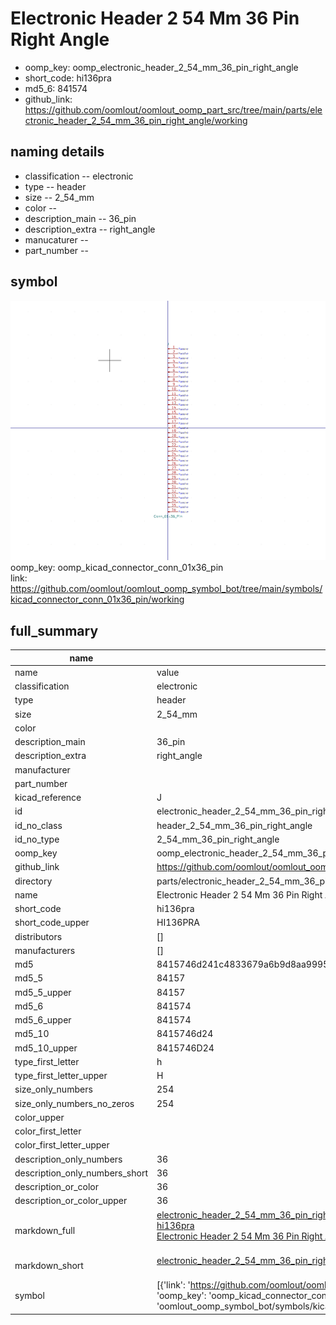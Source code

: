 # Electronic Header 2 54 Mm 36 Pin Right Angle

  
* oomp_key: oomp_electronic_header_2_54_mm_36_pin_right_angle 
* short_code: hi136pra
* md5_6: 841574  
* github_link: https://github.com/oomlout/oomlout_oomp_part_src/tree/main/parts/electronic_header_2_54_mm_36_pin_right_angle/working  
## naming details
* classification -- electronic
* type -- header
* size -- 2_54_mm
* color -- 
* description_main -- 36_pin
* description_extra -- right_angle
* manucaturer -- 
* part_number -- 



## symbol

![](symbol/0/working/working_600.png)  
oomp_key: oomp_kicad_connector_conn_01x36_pin  
link: https://github.com/oomlout/oomlout_oomp_symbol_bot/tree/main/symbols/kicad_connector_conn_01x36_pin/working  


## full_summary
| name | value | 
| --- | --- | 
| name | value | 
| classification | electronic | 
| type | header | 
| size | 2_54_mm | 
| color |  | 
| description_main | 36_pin | 
| description_extra | right_angle | 
| manufacturer |  | 
| part_number |  | 
| kicad_reference | J | 
| id | electronic_header_2_54_mm_36_pin_right_angle | 
| id_no_class | header_2_54_mm_36_pin_right_angle | 
| id_no_type | 2_54_mm_36_pin_right_angle | 
| oomp_key | oomp_electronic_header_2_54_mm_36_pin_right_angle | 
| github_link | https://github.com/oomlout/oomlout_oomp_part_src/tree/main/parts/electronic_header_2_54_mm_36_pin_right_angle/working | 
| directory | parts/electronic_header_2_54_mm_36_pin_right_angle | 
| name | Electronic Header 2 54 Mm 36 Pin Right Angle | 
| short_code | hi136pra | 
| short_code_upper | HI136PRA | 
| distributors | [] | 
| manufacturers | [] | 
| md5 | 8415746d241c4833679a6b9d8aa99958 | 
| md5_5 | 84157 | 
| md5_5_upper | 84157 | 
| md5_6 | 841574 | 
| md5_6_upper | 841574 | 
| md5_10 | 8415746d24 | 
| md5_10_upper | 8415746D24 | 
| type_first_letter | h | 
| type_first_letter_upper | H | 
| size_only_numbers | 254 | 
| size_only_numbers_no_zeros | 254 | 
| color_upper |  | 
| color_first_letter |  | 
| color_first_letter_upper |  | 
| description_only_numbers | 36 | 
| description_only_numbers_short | 36 | 
| description_or_color | 36 | 
| description_or_color_upper | 36 | 
| markdown_full | [electronic_header_2_54_mm_36_pin_right_angle](https://github.com/oomlout/oomlout_oomp_part_src/tree/main/parts/electronic_header_2_54_mm_36_pin_right_angle/working)<br>[hi136pra](https://github.com/oomlout/oomlout_oomp_part_src/tree/main/parts/electronic_header_2_54_mm_36_pin_right_angle/working)<br>[Electronic Header 2 54 Mm 36 Pin Right Angle](https://github.com/oomlout/oomlout_oomp_part_src/tree/main/parts/electronic_header_2_54_mm_36_pin_right_angle/working)<br><br> | 
| markdown_short | [electronic_header_2_54_mm_36_pin_right_angle](https://github.com/oomlout/oomlout_oomp_part_src/tree/main/parts/electronic_header_2_54_mm_36_pin_right_angle/working)<br><br> | 
| symbol | [{'link': 'https://github.com/oomlout/oomlout_oomp_symbol_bot/tree/main/symbols/kicad_connector_conn_01x36_pin', 'oomp_key': 'oomp_kicad_connector_conn_01x36_pin', 'directory': 'oomlout_oomp_symbol_bot/symbols/kicad_connector_conn_01x36_pin//working/working.kicad_sym'}] | 
